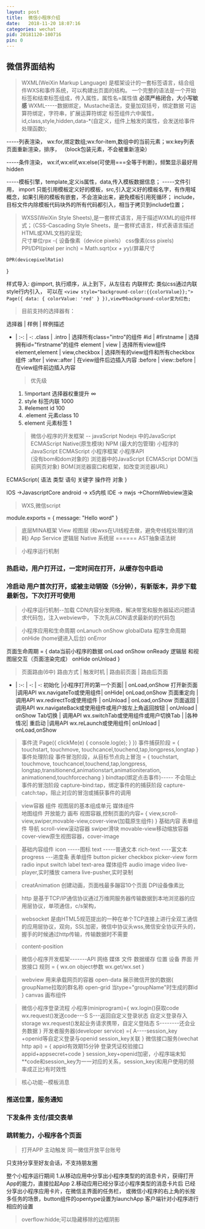```yaml
---
layout: post
title:  微信小程序介绍
date:   2018-11-20 18:07:16
categories: wechat
pid: 20181120-180716
pin: 0
---
```


## 微信界面结构

>WXML(WeiXin Markup Language) 是框架设计的一套标签语言，结合组件WXS和事件系统，可以构建出页面的结构。
一个完整的语法是一个开始标签和结束标签组成，传入属性，属性名=属性值
**必须严格闭合，大小写敏感**
WXML-----数据绑定，Mustache语法，变量加双括号，绑定数据
可运算符绑定，字符串，扩展运算符绑定
标签组件六中属性，id,class,style,hidden,data-*(自定义，组件上触发的属性，会发送给事件处理函数);

-----列表渲染， wx:for,绑定数组;wx:for-item,数组中的当前元素；wx:key列表页面重新渲染，排序，
 （block包装元素，不会被重新渲染）

 -----条件渲染， wx:if,wx:elif,wx:else(可使用===全等于判断)，频繁显示最好用hidden

 -----模板引擎，template,定义is属性，data,传入模板数据信息；
 -----文件引用， import 只能引用模板定义好的模板，src,引入定义好的模板名字，有作用域概念，如果引用的模板有嵌套，不会渲染出来，避免模板引用死循环；
      include，目标文件内除模板代码块外的所有代码都引入，相当于拷贝到include位置；


> WXSS(WeiXin Style Sheets),是一套样式语言，用于描述WXML的组件样式；（CSS-Cascading Style Sheets，是一套样式语言，样式表语言描述HTML或XML文档的呈现;  
  尺寸单位rpx -{
    设备像素（device pixels）
    css像素(css pixels)
    PPI/DPI(pixel per inch) = Math.sqrt(x*x + y*y)/屏幕尺寸

    DPR(devicepixelRatio)
  }


  样式导入: @import, 执行顺序，从上到下，从左往右
  内联样式: 类似css通过内联style行内引入，
  可以在
  `<view style="background-color:{{colorValue}};">
  Page({
    data: {
      colorValue: 'red'
    }
  }),view中background-color变为红色;`

  >目前支持的选择器有：

  选择器 | 样例 | 样例描述
- | :-: | -: 
  .class | .intro | 选择所有class="intro"的组件
   #id | #firstname | 选择拥有id="firstname"的组件 
  element | view | 选择所有view组件
  element,element | view,checkbox | 选择所有的view组件和所有checkbox组件
  :after | view::after | 在view组件后边插入内容
  :before | view::before | 在view组件前边插入内容

  >优先级
   1. !important  选择器权重提升  ∞
   2. style       标签内联   1000
   3. #element    id    100
   4. .element    元素class  10
   5. element    元素标签   1

   >微信小程序的开发框架 -- javaScript
          Nodejs 中的JavaScript
    ECMAScript Native(原生模块)  NPM (最大的包管理)
          小程序的JavaScript
    ECMAScript 小程序框架  小程序API     
    (没有bom和dom对象的)
          浏览器中的JavaScript
    ECMAScript DOM(当前网页对象)  BOM(浏览器窗口和框架，如改变浏览器URL) 

ECMAScript{ 
  语法
  类型
  语句
  关键字
  操作符
  对象
}


  IOS ->JavascriptCore
  android -> x5内核
  IDE -> nwjs ->ChormWebview渲染

  >WXS,微信script
  <wxs module="m1">
  module.exports = {
    message: "Hello word"
  }
  </wxs>

  >底层MINA框架
  View  视图层 (和wxs在UI线程去做，避免夸线程处理的消耗)
  App Service   逻辑层
  Native  系统层  ====== AST抽象语法树

  >小程序运行机制
   ### 热启动，用户打开过，一定时间在打开，从缓存包中启动
   ### 冷启动 用户首次打开，或被主动销毁（5分钟），有新版本，异步下载最新包，下次打开可使用

   >小程序运行机制--加载
   CDN内容分发网络，解决带宽和服务器延迟问题请求代码包，注入webview中，
   下次先从CDN请求最新的的代码包

   >小程序应用和生命周期
onLanuch
onShow      globalData   程序生命周期
onHide   (home键进入后台)
onError 

 页面生命周期 = { data当前小程序的数据
   onLoad
   onShow 
   onReady 逻辑层 和视图层交互（页面渲染完成）
   onHide
   onUnload
 }

 >页面路由(6中)
   路由方式 | 触发时机 | 路由前页面 | 路由后页面
- | :-: | -: | -: 
 初始化 |小程序打开的第一个页面| | onLoad,onShow
  打开新页面 |调用API wx.navigateTo或使用组件<navigator open-type="navigateTo">| onHide| onLoad,onShow 
  页面重定向 | 调用API wx.redirectTo或使用组件<navigator open-type="redirectTo"> | onUnload | onLoad,onShow
  页面返回  |  调用API wx.navigateBack或使用组件<navigator open-type="navigateBack">或用户按左上角返回按钮 | onUnload | onShow
  Tab切换 | 调用API wx.switchTab或使用组件<navigator open-type="switchTab">或用户切换Tab | |各种情况|
  重启动 |调用API wx.reLaunch或使用组件<navigator open-type="reLaunch">| onUnload | onLoad,onShow
>事件流
<view class="bnt" bindtap="clickMe"></view>
Page({
  clickMe(e) {
    console.log(e);
  }
})
 事件捕获阶段 = {
   touchstart, touchmove,
   touchcancel,touchend,tap,longpress,longtap
 }
 事件处理阶段
 事件冒泡阶段，从目标节点向上冒泡 = {
   touchstart, touchmove, touchcancel,touchend,tap,longpress,
   longtap,transitionend,animationstart,animationiteration,
   animationend,touchforcechang
 }
 bindtap(绑定点击事件)----- 不会阻止事件的冒泡阶段
 capture-bind:tap，绑定事件的的捕获阶段
 capture-catch:tap，阻止对应的冒泡或捕获事件的调用

 >view容器
 组件 视图层的基本组成单元
 媒体组件  
 地图组件
 开放能力
 画布
 视图容器,控制页面的内容= {
   view,scroll-view,swiper,movable-view,cover-view(加载原生组件)
 }
 基础内容
 表单组件
 导航
 >scroll-view滚动容器
 >swiper滑块
 >movable-view移动缩放容器
 >cover-view原生视图容器，cover-image

>基础内容组件
icon   -----图标
text  -----普通文本
rich-text ----富文本
progress ---进度条
>表单组件 
 button picker 
 checkbox  picker-view 
 form radio 
 input switch 
 label text-area
>媒体组件
audio 
image
video
live-player,实时播放
camera
live-pusher,实时录制

>creatAnimation 创建动画，页面栈最多蹦容10个页面
DPI设备像素比

>http 是基于TCP/IP通信协议通过万维网服务器传输数据到本地浏览器的应用层协议，单项通信，c/s架构，

>websocket 是由HTML5规范提出的一种在单个TCP连接上进行全双工通信的应用层协议，双向，SSL加密，微信中协议头wss,微信安全协议开头的，握手的时候通过http传输，传输数据时不需要



>content-position

>微信小程序开发框架-------API
网络
媒体
文件
数据缓存
位置
设备
界面
开放接口
规则 = {
 wx.on 
 object参数
 wx.get/wx.set
}

>webview 用来承载网页的容器
>open-data 展示微信开放的数据{
  groupName拉取的群名称
  open-grid 当type="groupName"时生成的群id
}
>canvas 画布组件

>微信小程序登录流程
小程序(miniprogram)={
  wx.login()获取code
  wx.request()发送code---S
  S---返回自定义登录状态
  自定义登录存入storage
  wx.request()发起业务请求携带，自定义登陆态
  S--------还会业务数据
}
开发者服务器(developer service) ={
 A----session_key +openid等自定义登录与openid  session_key关联
}
微信接口服务(wechat http api) = { appid有效期15分钟
  登录凭证校验接口 appid+appsecret+code
}
session_key+openid加密，小程序端未知
**code和session_key为一一对应的关系，session_key(和用户使用的频率成正比)有时效性

>核心功能--模板消息
### 推送位置，服务通知
### 下发条件 支付/提交表单
### 跳转能力，小程序各个页面

>打开APP
主动触发
同一微信开放平台账号

只支持分享至好友会话，不支持朋友圈

整个小程序运行期间
1.从移动应用中分享出小程序类型的的消息卡片，获得打开App的能力，直接拉起App
2.移动应用已经分享过小程序类型的消息卡片后
已经分享出小程序应用卡片，在微信主界面的任务栏，
或微信小程序的右上角的长按多任务的场景，button组件的opentype设置为launchApp
客户端针对小程序进行相应的设置

> overflow:hidde;可以隐藏移除的边框阴影